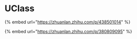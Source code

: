 # UClass

{% embed url="https://zhuanlan.zhihu.com/p/438501014" %}

{% embed url="https://zhuanlan.zhihu.com/p/380809095" %}
